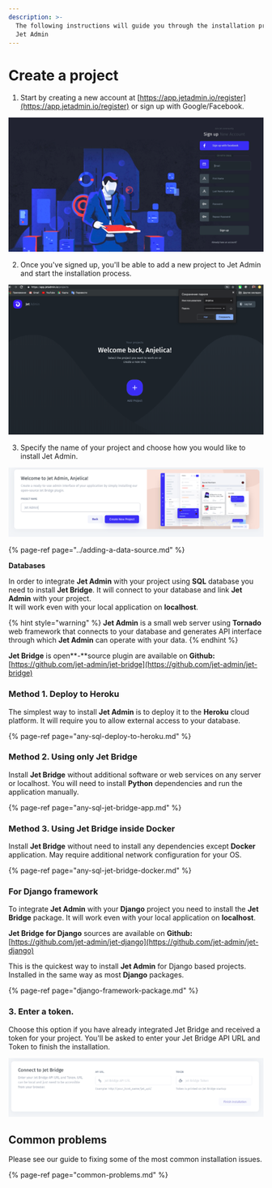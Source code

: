 ```yaml
---
description: >-
  The following instructions will guide you through the installation process of
  Jet Admin
---
```


# Create a project

1. Start by creating a new account at [https://app.jetadmin.io/register](https://app.jetadmin.io/register) or sign up with Google/Facebook.

![](../../.gitbook/assets/snimok-ekrana-2019-07-23-v-12.00.06.png)

2. Once you've signed up, you'll be able to add a new project to Jet Admin and start the installation process. 

![](../../.gitbook/assets/snimok-ekrana-2019-07-23-v-12.25.17.png)

3. Specify the name of your project and choose how you would like to install Jet Admin. 

![](../../.gitbook/assets/snimok-ekrana-2019-07-23-v-12.03.19.png)



{% page-ref page="../adding-a-data-source.md" %}

**Databases**

In order to integrate **Jet Admin** with your project using **SQL** database you need to install **Jet Bridge**. It will connect to your database and link **Jet Admin** with your project.   
It will work even with your local application on **localhost**.

{% hint style="warning" %}
**Jet Admin** is a small web server using **Tornado** web framework that connects to your database and generates API interface through which **Jet Admin** can operate with your data.
{% endhint %}

**Jet Bridge** is open**-**source plugin are available on **Github:**  
[https://github.com/jet-admin/jet-bridge](https://github.com/jet-admin/jet-bridge)

### Method 1. Deploy to Heroku

The simplest way to install **Jet Admin** is to deploy it to the **Heroku** cloud platform. It will require you to allow external access to your database.

{% page-ref page="any-sql-deploy-to-heroku.md" %}

### Method 2. Using only Jet Bridge

Install **Jet Bridge** without additional software or web services on any server or localhost. You will need to install **Python** dependencies and run the application manually.

{% page-ref page="any-sql-jet-bridge-app.md" %}

### Method 3. Using Jet Bridge inside Docker

Install **Jet Bridge** without need to install any dependencies except **Docker** application. May require additional network configuration for your OS.

{% page-ref page="any-sql-jet-bridge-docker.md" %}

### For Django framework

To integrate **Jet Admin** with your **Django** project you need to install the **Jet Bridge** package. It will work even with your local application on **localhost**.

**Jet Bridge** **for Django** sources are available on **Github:**  
[https://github.com/jet-admin/jet-django](https://github.com/jet-admin/jet-django)

This is the quickest way to install **Jet Admin** for Django based projects. Installed in the same way as most **Django** packages.

{% page-ref page="django-framework-package.md" %}



###   3. **Enter a token.** 

Choose this option if you have already integrated Jet Bridge and received a token for your project. You'll be asked to enter your Jet Bridge API URL and Token to finish the installation. 

![](../../.gitbook/assets/snimok-ekrana-2019-07-23-v-12.29.18.png)

## Common problems

Please see our guide to fixing some of the most common installation issues.

{% page-ref page="common-problems.md" %}

